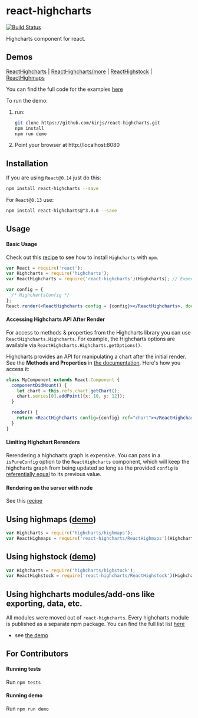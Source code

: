 react-highcharts
================

[![Build Status](https://travis-ci.org/kirjs/react-highcharts.svg?branch=master)](https://travis-ci.org/kirjs/react-highcharts)

Highcharts component for react.

## Demos
[ReactHighcharts](http://kirjs.github.io/react-highcharts/) 
| [ReactHighcharts/more](http://kirjs.github.io/react-highcharts/more.html)
| [ReactHighstock](http://kirjs.github.io/react-highcharts/highstock.html)
| [ReactHighmaps](http://kirjs.github.io/react-highcharts/highmaps.html)

You can find the full code for the examples [here](https://github.com/kirjs/react-highcharts/tree/master/demo)

To run the demo:

 1. run:
    ```bash
    git clone https://github.com/kirjs/react-highcharts.git
    npm install
    npm run demo
    ```
 2. Point your browser at http://localhost:8080

## Installation
If you are using `React@0.14` just do this:
```bash
npm install react-highcharts --save
```
For `React@0.13` use: 
```bash
npm install react-highcharts@^3.0.0 --save
```

## Usage
#### Basic Usage
Check out this [recipe](https://github.com/kirjs/react-highcharts/blob/master/recipes.md#using-with-highcharts-package) 
to see how to install `Highcharts` with `npm`. 

```jsx
var React = require('react');
var Highcharts = require('highcharts');
var ReactHighcharts = require('react-highcharts')(Highcharts); // Expects that Highcharts was loaded in the code. 

var config = {
  /* HighchartsConfig */
};
React.render(<ReactHighcharts config = {config}></ReactHighcharts>, document.body);
```

#### Accessing Highcharts API After Render
For access to methods & properties from the Highcharts library you can use `ReactHighcharts.Highcharts`. For example, the Highcharts options are available via `ReactHighcharts.Highcharts.getOptions()`.

Highcharts provides an API for manipulating a chart after the initial render. See the **Methods and Properties** in [the documentation](http://api.highcharts.com/highcharts). Here's how you access it:

```jsx
class MyComponent extends React.Component {
  componentDidMount() {
    let chart = this.refs.chart.getChart();
    chart.series[0].addPoint({x: 10, y: 12});
  }

  render() {
    return <ReactHighcharts config={config} ref="chart"></ReactHighcharts>;
  }
}
```

#### Limiting Highchart Rerenders
Rerendering a highcharts graph is expensive. You can pass in a `isPureConfig` option to the `ReactHighcharts` component, which will keep the highcharts graph from being updated so long as the provided `config` is [referentially equal](https://developer.mozilla.org/en-US/docs/Web/JavaScript/Reference/Operators/Comparison_Operators) to its previous value.

#### Rendering on the server with node
See this [recipe](https://github.com/kirjs/react-highcharts/blob/master/recipes.md#rendering-react-highcharts-on-node)

## Using highmaps ([demo](http://kirjs.github.io/react-highcharts/highmaps.html))
```javascript
var Highcharts = require('highcharts/highmaps');
var ReactHighmaps = require('react-highcharts/ReactHighmaps')(Highcharts);
```

## Using highstock ([demo](http://kirjs.github.io/react-highcharts/highstock.html))
```javascript
var Highcharts = require('highcharts/highstock');
var ReactHighstock = require('react-highcharts/ReactHighstock')(Highcharts);
```

## Using highcharts modules/add-ons like exporting, data, etc.
All modules were moved out of `react-highcharts`. 
Every highcharts module is published as a separate npm package. 
You can find the full list list [here](https://github.com/kirjs/publish-highcharts-modules/blob/master/modules.md)
* see [the demo](http://kirjs.github.io/react-highcharts/more.html)

## For Contributors

#### Running tests
Run `npm tests`

#### Running demo
Run `npm run demo`
